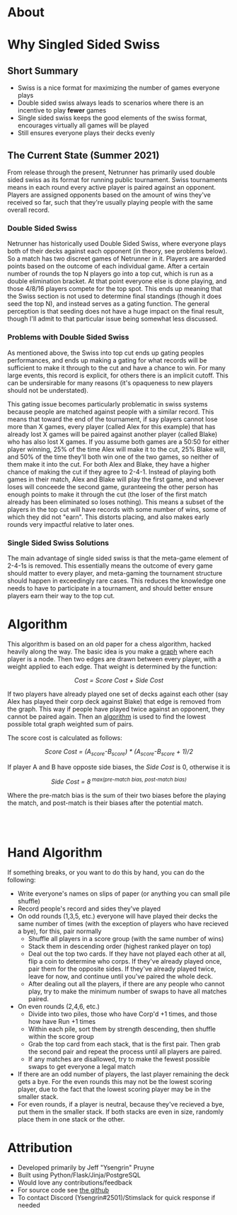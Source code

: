 # About

# Why Singled Sided Swiss
## Short Summary

* Swiss is a nice format for maximizing the number of games everyone plays
* Double sided swiss always leads to scenarios where there is an incentive to play **fewer** games
* Single sided swiss keeps the good elements of the swiss format, encourages virtually all games will be played
* Still ensures everyone plays their decks evenly

## The Current State (Summer 2021)
From release through the present, Netrunner has primarily used double sided swiss as its format for running public tournament. Swiss tournaments means in each round every active player is paired against an opponent. Players are assigned opponents based on the amount of wins they've received so far, such that they're usually playing people with the same overall record.

### Double Sided Swiss
Netrunner has historically used Double Sided Swiss, where everyone plays both of their decks against each opponent (in theory, see problems below). So a match has two discreet games of Netrunner in it. Players are awarded points based on the outcome of each individual game. After a certain number of rounds the top N players go into a top cut, which is run as a double elimination bracket. At that point everyone else is done playing, and those 4/8/16 players compete for the top spot. This ends up meaning that the Swiss section is not used to determine final standings (though it does seed the top N), and instead serves as a gating function. The general perception is that seeding does not have a huge impact on the final result, though I'll admit to that particular issue being somewhat less discussed.

### Problems with Double Sided Swiss
As mentioned above, the Swiss into top cut ends up gating peoples performances, and ends up making a gating for what records will be sufficient to make it through to the cut and have a chance to win. For many large events, this record is explicit, for others there is an implicit cutoff. This can be undersirable for many reasons (it's opaqueness to new players should not be understated).

This gating issue becomes particularly problematic in swiss systems because people are matched against people with a similar record. This means that toward the end of the tournament, if say players cannot lose more than X games, every player (called Alex for this example) that has already lost X games will be paired against another player (called Blake) who has also lost X games. If you assume both games are a 50:50 for either player winning, 25% of the time Alex will make it to the cut, 25% Blake will, and 50% of the time they'll both win one of the two games, so neither of them make it into the cut. For both Alex and Blake, they have a higher chance of making the cut if they agree to 2-4-1. Instead of playing both games in their match, Alex and Blake will play the first game, and whoever loses will conceede the second game, guranteeing the other person has enough points to make it through the cut (the loser of the first match already has been eliminated so loses nothing). This means a subset of the players in the top cut will have records with some number of wins, some of which they did not "earn". This distorts placing, and also makes early rounds very impactful relative to later ones.

### Single Sided Swiss Solutions
The main advantage of single sided swiss is that the meta-game element of 2-4-1s is removed. This essentially means the outcome of every game should matter to every player, and meta-gaming the tournament structure should happen in exceedingly rare cases. This reduces the knowledge one needs to have to participate in a tournament, and should better ensure players earn their way to the top cut.

# Algorithm

This algorithm is based on an old paper for a chess algorithm, hacked heavily along the way. The basic idea is you make a [graph](https://en.wikipedia.org/wiki/Graph_(discrete_mathematics)) where each player is a node. Then two edges are drawn between every player, with a weight applied to each edge. That weight is determined by the function:
<p style="text-align: center;"><i>Cost = Score Cost + Side Cost</i></p>

If two players have already played one set of decks against each other (say Alex has played their corp deck against Blake) that edge is removed from the graph. This way if people have played twice against an opponent, they cannot be paired again. Then an [algorithm](https://en.wikipedia.org/wiki/Blossom_algorithm) is used to find the lowest possible total graph weighted sum of pairs.

The score cost is calculated as follows:
<p style="text-align: center;"><i>Score Cost = (A<sub>score</sub>-B<sub>score</sub>) * (A<sub>score</sub>-B<sub>score</sub> + 1)/2</i></p>

If player A and B have opposte side biases, the <i>Side Cost</i> is 0, otherwise it is
<p style="text-align: center;"><i>
Side Cost = 8<sup> max(pre-match bias, post-match bias)</sup>
</i></p>
Where the pre-match bias is the sum of their two biases before the playing the match, and post-match is their biases after the potential match.

<br/><br/>
# Hand Algorithm

If something breaks, or you want to do this by hand, you can do the following:

* Write everyone's names on slips of paper (or anything you can small pile shuffle)
* Record people's record and sides they've played
* On odd rounds (1,3,5, etc.) everyone will have played their decks the same number of times (with the exception of players who have recieved a bye), for this, pair normally
    * Shuffle all players in a score group (with the same number of wins)
    * Stack them in descending order (highest ranked player on top)
    * Deal out the top two cards. If they have not played each other at all, flip a coin to determine who corps. If they've already played once, pair them for the opposite sides. If they've already played twice, leave for now, and continue until you've paired the whole deck.
    * After dealing out all the players, if there are any people who cannot play, try to make the minimum number of swaps to have all matches paired.
* On even rounds (2,4,6, etc.)
    * Divide into two piles, those who have Corp'd +1 times, and those how have Run +1 times
    * Within each pile, sort them by strength descending, then shuffle within the score group
    * Grab the top card from each stack, that is the first pair. Then grab the second pair and repeat the process until all players are paired.
    * If any matches are disallowed, try to make the fewest possible swaps to get everyone a legal match
* If there are an odd number of players, the last player remaining the deck gets a bye. For the even rounds this may not be the lowest scoring player, due to the fact that the lowest scoring player may be in the smaller stack.
* For even rounds, if a player is neutral, because they've recieved a bye, put them in the smaller stack. If both stacks are even in size, randomly place them in one stack or the other.

# Attribution

* Developed primarily by Jeff "Ysengrin" Pruyne
* Built using Python/Flask/Jinja/PostgreSQL
* Would love any contributions/feedback
* For source code see [the github](https://github.com/Chemscribbler/sass)
* To contact Discord (Ysengrin#2501)/Stimslack for quick response if needed